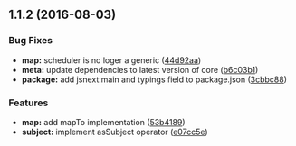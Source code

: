 <a name="1.1.2"></a>
## 1.1.2 (2016-08-03)


### Bug Fixes

* **map:** scheduler is no loger a generic ([44d92aa](https://github.com/TylorS/tempest/commit/44d92aa))
* **meta:** update dependencies to latest version of core ([b6c03b1](https://github.com/TylorS/tempest/commit/b6c03b1))
* **package:** add jsnext:main and typings field to package.json ([3cbbc88](https://github.com/TylorS/tempest/commit/3cbbc88))


### Features

* **map:** add mapTo implementation ([53b4189](https://github.com/TylorS/tempest/commit/53b4189))
* **subject:** implement asSubject operator ([e07cc5e](https://github.com/TylorS/tempest/commit/e07cc5e))



